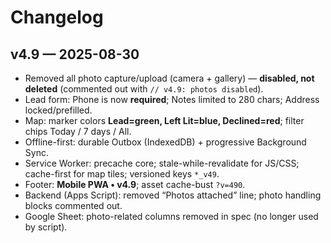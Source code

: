 # Changelog

## v4.9 — 2025-08-30
- Removed all photo capture/upload (camera + gallery) — **disabled, not deleted** (commented out with `// v4.9: photos disabled`).
- Lead form: Phone is now **required**; Notes limited to 280 chars; Address locked/prefilled.
- Map: marker colors **Lead=green, Left Lit=blue, Declined=red**; filter chips Today / 7 days / All.
- Offline-first: durable Outbox (IndexedDB) + progressive Background Sync.
- Service Worker: precache core; stale-while-revalidate for JS/CSS; cache-first for map tiles; versioned keys `*_v49`.
- Footer: **Mobile PWA • v4.9**; asset cache-bust `?v=490`.
- Backend (Apps Script): removed “Photos attached” line; photo handling blocks commented out.
- Google Sheet: photo-related columns removed in spec (no longer used by script).
